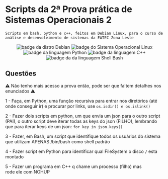 # Scripts da 2ª Prova prática de Sistemas Operacionais 2
`Scripts em bash, python e c++, feitos em Debian Linux, para o curso de análise e desenvolvimento de sistemas da FATEC Zona Leste`

<div align="center">
  
  <img src="https://img.shields.io/badge/Debian-A81D33?style=for-the-badge&logo=debian&logoColor=white" alt="badge da distro Debian"/>
  <img src="https://img.shields.io/badge/Linux-FCC624?style=for-the-badge&logo=linux&logoColor=black" alt="badge do Sistema Operacional Linux"/>
  <img src="https://img.shields.io/badge/Python-14354C?style=for-the-badge&logo=python&logoColor=whit" alt="badge da linguagem Python"/>
  <img src="https://img.shields.io/badge/C%2B%2B-00599C?style=for-the-badge&logo=c%2B%2B&logoColor=white" alt="badge da linguagem C++"/>
  <img src="https://img.shields.io/badge/Shell_Script-121011?style=for-the-badge&logo=gnu-bash&logoColor=white" alt="badge da da linguagem Shell Bash"/>  
</div>

## Questões

⚠ Não tenho mais acesso a prova então, pode ser que faltem detalhes nos enunciados ⚠<br>

1 - Faça, em Python, uma função recursiva para entrar nos diretórios (até onde conseguir ir) e procurar por links, use `os.isdir() e os.islink()`

2 - Fazer dois scripts em python, um que envia um json para o outro script (PAI), o outro script deve iterar todas as keys do json (FILHO), lembrando que para iterar keys de um json: `for key in json.keys()`

3 - Fazer, em Bash, um script que identifique todos os usuários do sistema que utilizam APENAS /bin/bash como shell padrão

4 - Fazer script em Python para identificar qual FileSystem o disco `/` esta montado

5 - Fazer um programa em C++ q chame um processo (filho) mas rode ele com NOHUP
